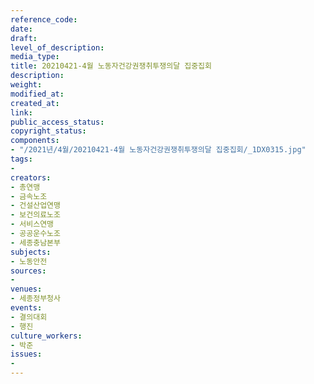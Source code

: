```yaml
---
reference_code: 
date: 
draft: 
level_of_description: 
media_type: 
title: 20210421-4월 노동자건강권쟁취투쟁의달 집중집회
description: 
weight: 
modified_at: 
created_at: 
link: 
public_access_status: 
copyright_status: 
components:
- "/2021년/4월/20210421-4월 노동자건강권쟁취투쟁의달 집중집회/_1DX0315.jpg"
tags:
- 
creators:
- 총연맹
- 금속노조
- 건설산업연맹
- 보건의료노조
- 서비스연맹
- 공공운수노조
- 세종충남본부
subjects:
- 노동안전
sources:
- 
venues:
- 세종정부청사
events:
- 결의대회
- 행진
culture_workers:
- 박준
issues:
- 
---
```

